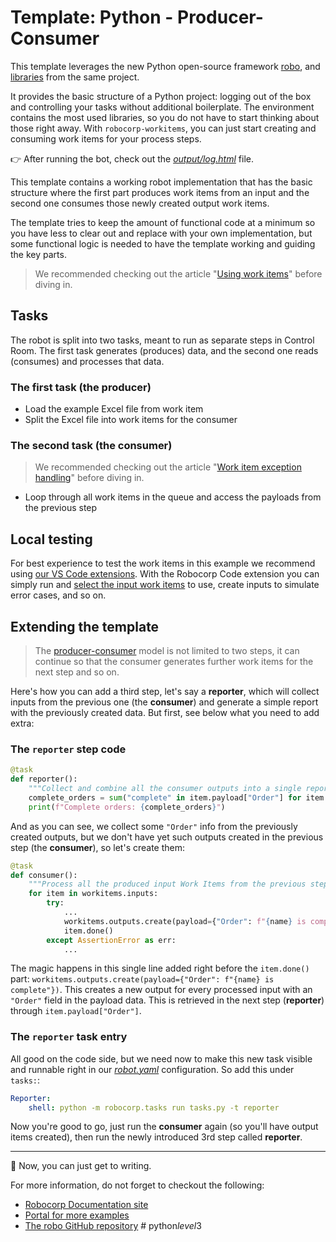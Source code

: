 # Template: Python - Producer-Consumer

This template leverages the new Python open-source framework [robo](https://github.com/robocorp/robo), and [libraries](https://github.com/robocorp/robo#libraries) from the same project.

It provides the basic structure of a Python project: logging out of the box and controlling your tasks without additional boilerplate. The environment contains the most used libraries, so you do not have to start thinking about those right away. With `robocorp-workitems`, you can just start creating and consuming work items for your process steps.

👉 After running the bot, check out the [*output/log.html*](./output/log.html) file.

This template contains a working robot implementation that has the basic structure where the first part produces work items from an input and the second one consumes those newly created output work items.

The template tries to keep the amount of functional code at a minimum so you have less to clear out and replace with your own implementation, but some functional logic is needed to have the template working and guiding the key parts.

> We recommended checking out the article "[Using work items](https://robocorp.com/docs/development-guide/control-room/work-items)" before diving in.

## Tasks

The robot is split into two tasks, meant to run as separate steps in Control Room. The first task generates (produces) data, and the second one reads (consumes) and processes that data.

### The first task (the producer)

- Load the example Excel file from work item
- Split the Excel file into work items for the consumer

### The second task (the consumer)

> We recommended checking out the article "[Work item exception handling](https://robocorp.com/docs/development-guide/control-room/work-items#work-item-exception-handling)" before diving in.

- Loop through all work items in the queue and access the payloads from the previous step

## Local testing

For best experience to test the work items in this example we recommend using [our VS Code extensions](https://robocorp.com/docs/developer-tools/visual-studio-code). With the Robocorp Code extension you can simply run and [select the input work items](https://robocorp.com/docs/developer-tools/visual-studio-code/extension-features#using-work-items) to use, create inputs to simulate error cases, and so on.

## Extending the template

> The [producer-consumer](https://en.wikipedia.org/wiki/Producer%E2%80%93consumer_problem) model is not limited to two steps, it can continue so that the consumer generates further work items for the next step and so on.

Here's how you can add a third step, let's say a **reporter**, which will collect inputs from the previous one (the **consumer**) and generate a simple report with the previously created data. But first, see below what you need to add extra:

### The `reporter` step code

```python
@task
def reporter():
    """Collect and combine all the consumer outputs into a single report."""
    complete_orders = sum("complete" in item.payload["Order"] for item in workitems.inputs)
    print(f"Complete orders: {complete_orders}")
```

And as you can see, we collect some `"Order"` info from the previously created outputs, but we don't have yet such outputs created in the previous step (the **consumer**), so let's create them:

```python
@task
def consumer():
    """Process all the produced input Work Items from the previous step."""
    for item in workitems.inputs:
        try:
            ...
            workitems.outputs.create(payload={"Order": f"{name} is complete"})
            item.done()
        except AssertionError as err:
            ...
```

The magic happens in this single line added right before the `item.done()` part: `workitems.outputs.create(payload={"Order": f"{name} is complete"})`. This creates a new output for every processed input with an `"Order"` field in the payload data. This is retrieved in the next step (**reporter**) through `item.payload["Order"]`.

### The `reporter` task entry

All good on the code side, but we need now to make this new task visible and runnable right in our [*robot.yaml*](./robot.yaml) configuration. So add this under `tasks:`:

```yaml
Reporter:
    shell: python -m robocorp.tasks run tasks.py -t reporter
```

Now you're good to go, just run the **consumer** again (so you'll have output items created), then run the newly introduced 3rd step called **reporter**.


----

🚀 Now, you can just get to writing.

For more information, do not forget to checkout the following:
* [Robocorp Documentation site](https://robocorp.com/docs)
* [Portal for more examples](https://robocorp.com/portal)
* [The robo GitHub repository](https://github.com/robocorp/robo)
#   p y t h o n _ l e v e l _ 3  
 